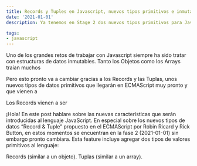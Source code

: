 ```yaml
---
title: Records y Tuples en Javascript, nuevos tipos primitivos e inmutables
date: '2021-01-01'	
description: Ya tenemos en Stage 2 dos nuevos tipos primitivos para Javascript, Records y Tuples. Esta nueva propuesta trae la inmutabilidad a estructuras de datos	

tags:	
- javascript	
---
```


Uno de los grandes retos de trabajar con Javascript siempre ha sido tratar con estructuras de datos inmutables. Tanto los Objetos como los Arrays traían muchos

Pero esto pronto va a cambiar gracias a los Records y las Tuplas, unos nuevos tipos de datos primitivos que llegarán en ECMAScript muy pronto y que vienen a 

Los Records vienen a ser 

¡Hola! En este post hablare sobre las nuevas características que serán introducidas al lenguaje JavaScript. En especial sobre los nuevos tipos de datos “Record & Tuple” propuesto en el ECMAScript por Robin Ricard y Rick Button, en estos momentos se encuentran en la fase 2 (2021-01-01) sin embargo pronto cambiara. Esta feature incluye agregar dos tipos de valores primitivos al lenguaje:

Records (similar a un objeto).
Tuplas (similar a un array).
